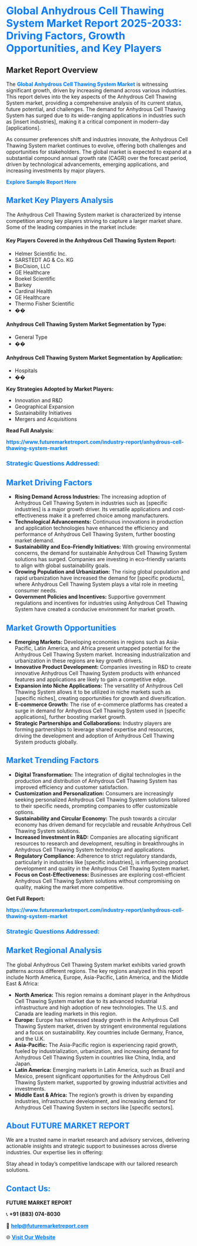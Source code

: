 <h1 style="color: #007BFF;">Global Anhydrous Cell Thawing System Market Report 2025-2033: Driving Factors, Growth Opportunities, and Key Players</h1>

<section id="overview">
<h2>Market Report Overview</h2>
<p>The <a href="https://www.futuremarketreport.com/industry-report/anhydrous-cell-thawing-system-market" style="color: #007BFF; text-decoration: none;"><strong>Global Anhydrous Cell Thawing System Market</strong></a> is witnessing significant growth, driven by increasing demand across various industries. This report delves into the key aspects of the Anhydrous Cell Thawing System market, providing a comprehensive analysis of its current status, future potential, and challenges. The demand for Anhydrous Cell Thawing System has surged due to its wide-ranging applications in industries such as [insert industries], making it a critical component in modern-day [applications].</p>
<p>As consumer preferences shift and industries innovate, the Anhydrous Cell Thawing System market continues to evolve, offering both challenges and opportunities for stakeholders. The global market is expected to expand at a substantial compound annual growth rate (CAGR) over the forecast period, driven by technological advancements, emerging applications, and increasing investments by major players.</p>
</section>

<section id="overview">
<p><a href="https://www.futuremarketreport.com/request-sample/reportId=117375" style="color: #007BFF; text-decoration: none;"><strong>Explore Sample Report Here</strong></a></p>
</section>

<section id="key-players">
<h2 style="color: #007BFF;">Market Key Players Analysis</h2>
<p>The Anhydrous Cell Thawing System market is characterized by intense competition among key players striving to capture a larger market share. Some of the leading companies in the market include:</p>
<h4>Key Players Covered in the Anhydrous Cell Thawing System Report:</h4>
<ul><li>Helmer Scientific Inc.</li><li>SARSTEDT AG &amp; Co. KG</li><li>BioCision, LLC</li><li>GE Healthcare</li><li>Boekel Scientific</li><li>Barkey</li><li>Cardinal Health</li><li>GE Healthcare</li><li>Thermo Fisher Scientific</li><li>��</li></ul>
<h4>Anhydrous Cell Thawing System Market Segmentation by Type:</h4>
<ul><li>General Type</li><li>��</li></ul>

<h4>Anhydrous Cell Thawing System Market Segmentation by Application:</h4>
<ul><li>Hospitals</li><li>��</li></ul>
<p><strong>Key Strategies Adopted by Market Players:</strong></p>
<ul>
<li>Innovation and R&D</li>
<li>Geographical Expansion</li>
<li>Sustainability Initiatives</li>
<li>Mergers and Acquisitions</li>
</ul>
</section>

<section>
<p><strong>Read Full Analysis: </strong></p><a href="https://www.futuremarketreport.com/industry-report/anhydrous-cell-thawing-system-market" style="color: #007BFF; text-decoration: none;"><strong>https://www.futuremarketreport.com/industry-report/anhydrous-cell-thawing-system-market</strong></a>
<h3 style="color: #007BFF;">Strategic Questions Addressed:</h3>
</section>

<section id="driving-factors">
<h2 style="color: #007BFF;">Market Driving Factors</h2>
<ul>
<li><strong>Rising Demand Across Industries:</strong> The increasing adoption of Anhydrous Cell Thawing System in industries such as [specific industries] is a major growth driver. Its versatile applications and cost-effectiveness make it a preferred choice among manufacturers.</li>
<li><strong>Technological Advancements:</strong> Continuous innovations in production and application technologies have enhanced the efficiency and performance of Anhydrous Cell Thawing System, further boosting market demand.</li>
<li><strong>Sustainability and Eco-Friendly Initiatives:</strong> With growing environmental concerns, the demand for sustainable Anhydrous Cell Thawing System solutions has surged. Companies are investing in eco-friendly variants to align with global sustainability goals.</li>
<li><strong>Growing Population and Urbanization:</strong> The rising global population and rapid urbanization have increased the demand for [specific products], where Anhydrous Cell Thawing System plays a vital role in meeting consumer needs.</li>
<li><strong>Government Policies and Incentives:</strong> Supportive government regulations and incentives for industries using Anhydrous Cell Thawing System have created a conducive environment for market growth.</li>
</ul>
</section>

<section id="growth-opportunities">
<h2 style="color: #007BFF;">Market Growth Opportunities</h2>
<ul>
<li><strong>Emerging Markets:</strong> Developing economies in regions such as Asia-Pacific, Latin America, and Africa present untapped potential for the Anhydrous Cell Thawing System market. Increasing industrialization and urbanization in these regions are key growth drivers.</li>
<li><strong>Innovative Product Development:</strong> Companies investing in R&D to create innovative Anhydrous Cell Thawing System products with enhanced features and applications are likely to gain a competitive edge.</li>
<li><strong>Expansion into Niche Applications:</strong> The versatility of Anhydrous Cell Thawing System allows it to be utilized in niche markets such as [specific niches], creating opportunities for growth and diversification.</li>
<li><strong>E-commerce Growth:</strong> The rise of e-commerce platforms has created a surge in demand for Anhydrous Cell Thawing System used in [specific applications], further boosting market growth.</li>
<li><strong>Strategic Partnerships and Collaborations:</strong> Industry players are forming partnerships to leverage shared expertise and resources, driving the development and adoption of Anhydrous Cell Thawing System products globally.</li>
</ul>
</section>

<section id="trending-factors">
<h2 style="color: #007BFF;">Market Trending Factors</h2>
<ul>
<li><strong>Digital Transformation:</strong> The integration of digital technologies in the production and distribution of Anhydrous Cell Thawing System has improved efficiency and customer satisfaction.</li>
<li><strong>Customization and Personalization:</strong> Consumers are increasingly seeking personalized Anhydrous Cell Thawing System solutions tailored to their specific needs, prompting companies to offer customizable options.</li>
<li><strong>Sustainability and Circular Economy:</strong> The push towards a circular economy has driven demand for recyclable and reusable Anhydrous Cell Thawing System solutions.</li>
<li><strong>Increased Investment in R&D:</strong> Companies are allocating significant resources to research and development, resulting in breakthroughs in Anhydrous Cell Thawing System technology and applications.</li>
<li><strong>Regulatory Compliance:</strong> Adherence to strict regulatory standards, particularly in industries like [specific industries], is influencing product development and quality in the Anhydrous Cell Thawing System market.</li>
<li><strong>Focus on Cost-Effectiveness:</strong> Businesses are exploring cost-efficient Anhydrous Cell Thawing System solutions without compromising on quality, making the market more competitive.</li>
</ul>
</section>

<section>
<p><strong>Get Full Report: </strong></p><a href="https://www.futuremarketreport.com/industry-report/anhydrous-cell-thawing-system-market" style="color: #007BFF; text-decoration: none;"><strong>https://www.futuremarketreport.com/industry-report/anhydrous-cell-thawing-system-market</strong></a>
<h3 style="color: #007BFF;">Strategic Questions Addressed:</h3>
</section>


<section id="regional-analysis">
<h2 style="color: #007BFF;">Market Regional Analysis</h2>
<p>The global Anhydrous Cell Thawing System market exhibits varied growth patterns across different regions. The key regions analyzed in this report include North America, Europe, Asia-Pacific, Latin America, and the Middle East & Africa:</p>
<ul>
<li><strong>North America:</strong> This region remains a dominant player in the Anhydrous Cell Thawing System market due to its advanced industrial infrastructure and high adoption of new technologies. The U.S. and Canada are leading markets in this region.</li>
<li><strong>Europe:</strong> Europe has witnessed steady growth in the Anhydrous Cell Thawing System market, driven by stringent environmental regulations and a focus on sustainability. Key countries include Germany, France, and the U.K.</li>
<li><strong>Asia-Pacific:</strong> The Asia-Pacific region is experiencing rapid growth, fueled by industrialization, urbanization, and increasing demand for Anhydrous Cell Thawing System in countries like China, India, and Japan.</li>
<li><strong>Latin America:</strong> Emerging markets in Latin America, such as Brazil and Mexico, present significant opportunities for the Anhydrous Cell Thawing System market, supported by growing industrial activities and investments.</li>
<li><strong>Middle East & Africa:</strong> The region’s growth is driven by expanding industries, infrastructure development, and increasing demand for Anhydrous Cell Thawing System in sectors like [specific sectors].</li>
</ul>
</section>

<footer>
<h2 style="color: #007BFF;">About FUTURE MARKET REPORT</h2>
<p>We are a trusted name in market research and advisory services, delivering actionable insights and strategic support to businesses across diverse industries. Our expertise lies in offering:</p>

<p>Stay ahead in today’s competitive landscape with our tailored research solutions.</p>

<h2 style="color: #007BFF;">Contact Us:</h2>
<p><strong>FUTURE MARKET REPORT</strong></p>
<p>📞 <strong>+91 (883) 074-8030</strong></p>
<p>📧 <strong><a href="mailto:help@futuremarketreport.com" style="color: #007BFF;">help@futuremarketreport.com</a></strong></p>
<p>🌐 <strong><a href="https://www.futuremarketreport.com/" style="color: #007BFF;">Visit Our Website</a></strong></p>
</footer>
